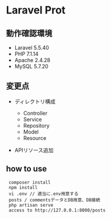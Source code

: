 # Laravel Prot

## 動作確認環境
- Laravel 5.5.40
- PHP 7.1.14
- Apache 2.4.28
- MySQL 5.7.20

## 変更点
- ディレクトリ構成
  - Controller
  - Service
  - Repository
  - Model
  - Resource

- APIリソース追加
  
## how to use
``` git clone git@github.com:aihara005/laravelprot.git
 composer install
 npm install
 vi .env // 適当に.env用意する
 posts / commentsデータとDB用意、DB接続
 php artisan serve
 access to http://127.0.0.1:8000/posts
```
